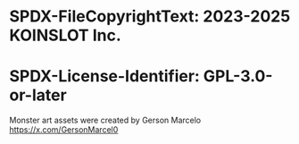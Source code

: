 # SPDX-FileCopyrightText: 2023-2025 KOINSLOT Inc.
# SPDX-License-Identifier: GPL-3.0-or-later

Monster art assets were created by Gerson Marcelo
https://x.com/GersonMarcel0

